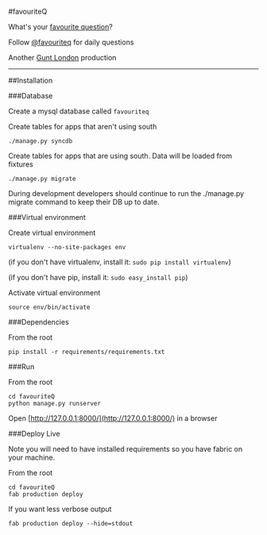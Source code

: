 #favouriteQ


What&#39;s your [favourite question](http://favouritequestion.com)?

Follow [@favouriteq](http://twitter.com/favouriteq) for daily questions

Another [Gunt London](http://guntlondon.com) production

---

##Installation


###Database

Create a mysql database called `favouriteq`

Create tables for apps that aren't using south

```
./manage.py syncdb
```

Create tables for apps that are using south. Data will be loaded from fixtures

```
./manage.py migrate
```

During development developers should continue to run the ./manage.py migrate command to keep their DB up to date.

###Virtual environment

Create virtual environment

```
virtualenv --no-site-packages env
```

(if you don't have virtualenv, install it: `sudo pip install virtualenv`)

(if you don't have pip, install it: `sudo easy_install pip`)


Activate virtual environment

```
source env/bin/activate
```


###Dependencies

From the root

```
pip install -r requirements/requirements.txt
```


###Run

From the root

```
cd favouriteQ
python manage.py runserver
```

Open [http://127.0.0.1:8000/](http://127.0.0.1:8000/) in a browser

###Deploy Live

Note you will need to have installed requirements so you have fabric on your machine.

From the root

```
cd favouriteQ
fab production deploy
```

If you want less verbose output

```
fab production deploy --hide=stdout
```
